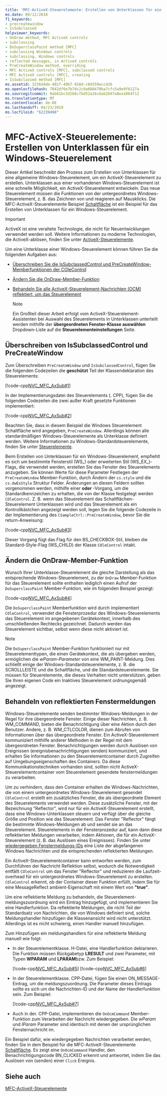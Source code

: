 ```yaml
---
title: 'MFC-ActiveX-Steuerelemente: Erstellen von Unterklassen für ein Windows-Steuerelement'
ms.date: 09/12/2018
f1_keywords:
- precreatewindow
- IsSubclassed
helpviewer_keywords:
- OnDraw method, MFC ActiveX controls
- subclassing
- DoSuperclassPaint method [MFC]
- subclassing Windows controls
- subclassing, Windows controls
- reflected messages, in ActiveX controls
- PreCreateWindow method, overriding
- MFC ActiveX controls [MFC], subclassed controls
- MFC ActiveX controls [MFC], creating
- IsSubclassed method [MFC]
ms.assetid: 3236d4de-401f-49b7-918d-c84559ecc426
ms.openlocfilehash: 7042df6e7b7dc2c9a608470ba7cfc5a9e9f6127a
ms.sourcegitcommit: 0ab61bc3d2b6cfbd52a16c6ab2b97a8ea1864f12
ms.translationtype: MT
ms.contentlocale: de-DE
ms.lasthandoff: 04/23/2019
ms.locfileid: "62239498"
---
```

# <a name="mfc-activex-controls-subclassing-a-windows-control"></a>MFC-ActiveX-Steuerelemente: Erstellen von Unterklassen für ein Windows-Steuerelement

Dieser Artikel beschreibt den Prozess zum Erstellen von Unterklassen für eine allgemeine Windows-Steuerelement, um ein ActiveX-Steuerelement zu erstellen. Unterklassen aus einer vorhandenen Windows-Steuerelement ist eine schnelle Möglichkeit, ein ActiveX-Steuerelement entwickeln. Das neue Steuerelement müssen die Funktionen von der untergeordnetes Windows-Steuerelement, z. B. das Zeichnen von und reagieren auf Mausklicks. Die MFC-ActiveX-Steuerelemente Beispiel [Schaltfläche](../overview/visual-cpp-samples.md) ist ein Beispiel für das Erstellen von Unterklassen für ein Windows-Steuerelement.

>[!IMPORTANT]
> ActiveX ist eine veraltete Technologie, die nicht für Neuentwicklungen verwendet werden soll. Weitere Informationen zu moderne Technologien, die ActiveX-ablösen, finden Sie unter [ActiveX-Steuerelemente](activex-controls.md).

Um eine Unterklasse einer Windows-Steuerelement können führen Sie die folgenden Aufgaben aus:

- [Überschreiben Sie die IsSubclassedControl und PreCreateWindow-Memberfunktionen der COleControl](#_core_overriding_issubclassedcontrol_and_precreatewindow)

- [Ändern Sie die OnDraw-Member-Funktion](#_core_modifying_the_ondraw_member_function)

- [Behandeln Sie alle ActiveX-Steuerelement-Nachrichten (OCM) reflektiert, um das Steuerelement](#_core_handling_reflected_window_messages)

   > [!NOTE]
   > Ein Großteil dieser Arbeit erfolgt vom ActiveX-Steuerelement-Assistenten bei Auswahl des Steuerelements in Unterklassen unterteilt werden mithilfe der **übergeordneten Fenster-Klasse auswählen** Dropdown-Liste auf die **Steuerelementeinstellungen** Seite.

##  <a name="_core_overriding_issubclassedcontrol_and_precreatewindow"></a> Überschreiben von IsSubclassedControl und PreCreateWindow

Zum Überschreiben `PreCreateWindow` und `IsSubclassedControl`, fügen Sie die folgenden Codezeilen die **geschützt** Teil der Klassendeklaration des Steuerelements:

[!code-cpp[NVC_MFC_AxSub#1](../mfc/codesnippet/cpp/mfc-activex-controls-subclassing-a-windows-control_1.h)]

In der Implementierungsdatei des Steuerelements (. CPP), fügen Sie die folgenden Codezeilen die zwei außer Kraft gesetzte Funktionen implementiert:

[!code-cpp[NVC_MFC_AxSub#2](../mfc/codesnippet/cpp/mfc-activex-controls-subclassing-a-windows-control_2.cpp)]

Beachten Sie, dass in diesem Beispiel die Windows Steuerelement Schaltfläche wird angegeben, `PreCreateWindow`. Allerdings können alle standardmäßigen Windows-Steuerelemente als Unterklasse definiert werden. Weitere Informationen zu Windows-Standardsteuerelemente, finden Sie unter [Steuerelemente](../mfc/controls-mfc.md).

Beim Erstellen von Unterklassen für ein Windows-Steuerelement, empfiehlt es sich um bestimmte Fensterstil (WS_) oder erweiterten Stil (WS_EX_)-Flags, die verwendet werden, erstellen Sie das Fenster des Steuerelements anzugeben. Sie können Werte für diese Parameter Festlegen der `PreCreateWindow` Member-Funktion, durch Ändern der `cs.style` und die `cs.dwExStyle` Struktur Felder. Änderungen an diesen Feldern sollten vorgenommen werden, mithilfe einer **oder** -Vorgang, um die Standardkennzeichen zu erhalten, die von der Klasse festgelegt werden `COleControl`. Z. B. wenn das Steuerelement das Schaltflächen-Steuerelement Unterklassen wird und das Steuerelement als ein Kontrollkästchen angezeigt werden soll, legen Sie die folgende Codezeile in der Implementierung des `CSampleCtrl::PreCreateWindow`, bevor Sie die return-Anweisung:

[!code-cpp[NVC_MFC_AxSub#3](../mfc/codesnippet/cpp/mfc-activex-controls-subclassing-a-windows-control_3.cpp)]

Dieser Vorgang fügt das Flag für den BS_CHECKBOX-Stil, bleiben die Standard-Style-Flag (WS_CHILD) der Klasse `COleControl` intakt.

##  <a name="_core_modifying_the_ondraw_member_function"></a> Ändern die OnDraw-Member-Funktion

Wunsch Ihrer Unterklasse-Steuerelement die gleiche Darstellung als das entsprechende Windows-Steuerelement, zu der `OnDraw` Member-Funktion für das Steuerelement sollte enthalten lediglich einen Aufruf der `DoSuperclassPaint` Member-Funktion, wie im folgenden Beispiel gezeigt:

[!code-cpp[NVC_MFC_AxSub#4](../mfc/codesnippet/cpp/mfc-activex-controls-subclassing-a-windows-control_4.cpp)]

Die `DoSuperclassPaint` Memberfunktion wird durch implementiert `COleControl`, verwendet die Fensterprozedur des Windows-Steuerelements das Steuerelement im angegebenen Gerätekontext, innerhalb des umschließenden Rechtecks gezeichnet. Dadurch werden das Steuerelement sichtbar, selbst wenn diese nicht aktiviert ist.

> [!NOTE]
>  Die `DoSuperclassPaint` Member-Funktion funktioniert nur mit Steuerelementtypen, die einen Gerätekontext, die als übergeben werden, ermöglichen die *wParam-Parameter* von eine WM_PAINT-Meldung. Dies schließt einige der Windows-Standardsteuerelemente, z. B. die SCROLLLEISTE und die Schaltfläche, und die Standardsteuerelemente. Sie müssen für Steuerelemente, die dieses Verhalten nicht unterstützen, geben Sie Ihren eigenen Code ein Inaktives Steuerelement ordnungsgemäß angezeigt.

##  <a name="_core_handling_reflected_window_messages"></a> Behandeln von reflektierten Fenstermeldungen

Windows-Steuerelemente senden bestimmter Windows-Meldungen in der Regel für ihre übergeordnete Fenster. Einige dieser Nachrichten, z. B. WM_COMMAND, bieten die Benachrichtigung über eine Aktion durch den Benutzer. Andere, z. B. WM_CTLCOLOR, dienen zum Abrufen von Informationen über das übergeordnete Fenster. Ein ActiveX-Steuerelement kommuniziert mithilfe anderer Methoden in der Regel mit dem übergeordneten Fenster. Benachrichtigungen werden durch Auslösen von Ereignissen (ereignisbenachrichtigungen senden) kommuniziert, und erhalten Sie Informationen zu den Steuerelementcontainer durch Zugreifen auf Umgebungseigenschaften des Containers. Da diese Kommunikationstechniken vorhanden sind, sollten nicht ActiveX-Steuerelementcontainer vom Steuerelement gesendete fenstermeldungen zu verarbeiten.

Um zu verhindern, dass den Container erhalten die Windows-Nachrichten, die von einem untergeordnetes Windows-Steuerelement gesendet `COleControl` erstellt ein zusätzliches Fenster, die als übergeordnete Element des Steuerelements verwendet werden. Diese zusätzliche Fenster, mit der Bezeichnung "Reflector", wird nur für ein ActiveX-Steuerelement erstellt, dass eine Windows-Unterklassen steuern und verfügt über die gleiche Größe und Position wie das Steuerelement. Das Fenster "Reflector" fängt die bestimmte Windows-Meldungen ab und sendet sie an das Steuerelement. Steuerelements in der Fensterprozedur auf, kann dann diese reflektierten Meldungen verarbeiten, indem Aktionen, die für ein ActiveX-Steuerelement (z. B. das Auslösen eines Ereignisses). Finden Sie unter [wiedergegeben Fenstermeldungs-IDs](../mfc/reflected-window-message-ids.md) eine Liste der abgefangenen Windows Nachrichten und die entsprechenden reflektierten Meldungen.

Ein ActiveX-Steuerelementcontainer kann entworfen werden, zum Durchführen der Nachricht Reflektion selbst, wodurch die Notwendigkeit entfällt `COleControl` um das Fenster "Reflector" und reduzieren die Laufzeit-overhead für ein untergeordnetes Windows-Steuerelement zu erstellen. `COleControl` erkennt, ob der Container dieser Funktion erfüllt, indem Sie für eine MessageReflect ambient-Eigenschaft mit einem Wert von **"true"**.

Um eine reflektierte Meldung zu behandeln, die Steuerelement-meldungszuordnung wird ein Eintrag hinzugefügt, und implementieren Sie eine Handlerfunktion. Da reflektierte Meldungen, die nicht Teil der Standardsatz von Nachrichten, die von Windows definiert sind, solche Meldungshandler hinzufügen die Klassenansicht wird nicht unterstützt. Allerdings ist es nicht schwierig, einen Handler manuell hinzufügen.

Zum Hinzufügen ein meldungshandlers für eine reflektierte Meldung manuell wie folgt:

- In der Steuerelementklasse. H-Datei, eine Handlerfunktion deklarieren. Die Funktion müssen Rückgabetyp **LRESULT** und zwei Parameter, mit Typen **WPARAM** und **LPARAM**bzw. Zum Beispiel:

   [!code-cpp[NVC_MFC_AxSub#5](../mfc/codesnippet/cpp/mfc-activex-controls-subclassing-a-windows-control_5.h)]
    [!code-cpp[NVC_MFC_AxSub#6](../mfc/codesnippet/cpp/mfc-activex-controls-subclassing-a-windows-control_6.h)]

- In der Steuerelementklasse. CPP-Datei, fügen Sie einen ON_MESSAGE-Eintrag, um die meldungszuordnung. Die Parameter dieses Eintrags sollte es sich um die Nachrichten-ID und der Name der Handlerfunktion sein. Zum Beispiel:

   [!code-cpp[NVC_MFC_AxSub#7](../mfc/codesnippet/cpp/mfc-activex-controls-subclassing-a-windows-control_7.cpp)]

- Auch in der. CPP-Datei, implementieren die `OnOcmCommand` Member-Funktion zum Verarbeiten der Nachricht wiedergegeben. Die *wParam* und *lParam* Parameter sind identisch mit denen der ursprünglichen Fensternachricht im.

Ein Beispiel dafür, wie wiedergegeben Nachrichten verarbeitet werden, finden Sie in dem Beispiel für die MFC-ActiveX-Steuerelemente [Schaltfläche](../overview/visual-cpp-samples.md). Es zeigt eine `OnOcmCommand` Handler, den Benachrichtigungscode BN_CLICKED erkennt und antwortet, indem Sie das Auslösen von (senden) einer `Click` Ereignis.

## <a name="see-also"></a>Siehe auch

[MFC-ActiveX-Steuerelemente](../mfc/mfc-activex-controls.md)
